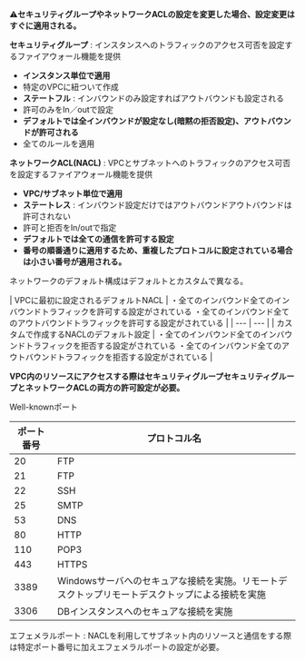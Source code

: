⚠️**セキュリティグループやネットワークACLの設定を変更した場合、設定変更はすぐに適用される。**

**セキュリティグループ** : インスタンスへのトラフィックのアクセス可否を設定するファイアウォール機能を提供

- **インスタンス単位で適用**
- 特定のVPCに紐ついて作成
- **ステートフル** : インバウンドのみ設定すればアウトバウンドも設定される
- 許可のみをIn／outで設定
- **デフォルトでは全インバウンドが設定なし(暗黙の拒否設定)、アウトバウンドが許可される**
- 全てのルールを適用

**ネットワークACL(NACL)** : VPCとサブネットへのトラフィックのアクセス可否を設定するファイアウォール機能を提供

- **VPC/サブネット単位で適用**
- **ステートレス** : インバウンド設定だけではアウトバウンドアウトバウンドは許可されない
- 許可と拒否をIn/outで指定
- **デフォルトでは全ての通信を許可する設定**
- **番号の順番通りに適用するため、重複したプロトコルに設定されている場合は小さい番号が適用される。**

ネットワークのデフォルト構成はデフォルトとカスタムで異なる。

| VPCに最初に設定されるデフォルトNACL | ・全てのインバウンド全てのインバウンドトラフィックを許可する設定がされている
・全てのインバウンド全てのアウトバウンドトラフィックを許可する設定がされている |
| --- | --- |
| カスタムで作成するNACLのデフォルト設定 | ・全てのインバウンド全てのインバウンドトラフィックを拒否する設定がされている
・全てのインバウンド全てのアウトバウンドトラフィックを拒否する設定がされている |

**VPC内のリソースにアクセスする際はセキュリティグループセキュリティグループとネットワークACLの両方の許可設定が必要。**

Well-knownポート

| ポート番号 | プロトコル名 |
| --- | --- |
| 20 | FTP |
| 21 | FTP |
| 22 | SSH |
| 25 | SMTP |
| 53 | DNS |
| 80 | HTTP |
| 110 | POP3 |
| 443 | HTTPS |
| 3389 | Windowsサーバへのセキュアな接続を実施。リモートデスクトップリモートデスクトップによる接続を実施 |
| 3306 | DBインスタンスへのセキュアな接続を実施 |

エフェメラルポート : NACLを利用してサブネット内のリソースと通信をする際は特定ポート番号に加えエフェメラルポートの設定が必要。
